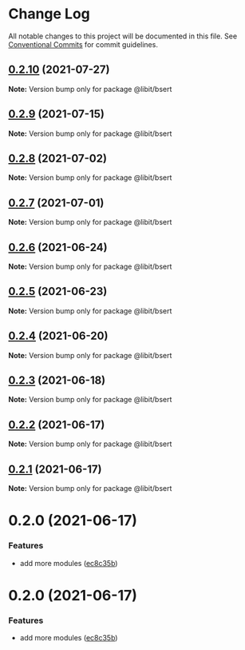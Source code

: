 # Change Log

All notable changes to this project will be documented in this file.
See [Conventional Commits](https://conventionalcommits.org) for commit guidelines.

## [0.2.10](https://gitr.net/mindary/libit/compare/@libit/bsert@0.2.9...@libit/bsert@0.2.10) (2021-07-27)

**Note:** Version bump only for package @libit/bsert





## [0.2.9](https://gitr.net/mindary/libit/compare/@libit/bsert@0.2.8...@libit/bsert@0.2.9) (2021-07-15)

**Note:** Version bump only for package @libit/bsert





## [0.2.8](https://gitr.net/mindary/libit/compare/@libit/bsert@0.2.7...@libit/bsert@0.2.8) (2021-07-02)

**Note:** Version bump only for package @libit/bsert





## [0.2.7](https://gitr.net/mindary/libit/compare/@libit/bsert@0.2.6...@libit/bsert@0.2.7) (2021-07-01)

**Note:** Version bump only for package @libit/bsert





## [0.2.6](https://gitr.net/mindary/libit/compare/@libit/bsert@0.2.5...@libit/bsert@0.2.6) (2021-06-24)

**Note:** Version bump only for package @libit/bsert





## [0.2.5](https://gitr.net/mindary/libit/compare/@libit/bsert@0.2.4...@libit/bsert@0.2.5) (2021-06-23)

**Note:** Version bump only for package @libit/bsert





## [0.2.4](https://gitr.net/mindary/libit/compare/@libit/bsert@0.2.3...@libit/bsert@0.2.4) (2021-06-20)

**Note:** Version bump only for package @libit/bsert





## [0.2.3](https://gitr.net/mindary/libit/compare/@libit/bsert@0.2.2...@libit/bsert@0.2.3) (2021-06-18)

**Note:** Version bump only for package @libit/bsert





## [0.2.2](https://gitr.net/mindary/libit/compare/@libit/bsert@0.2.1...@libit/bsert@0.2.2) (2021-06-17)

**Note:** Version bump only for package @libit/bsert





## [0.2.1](https://gitr.net/mindary/libit/compare/@libit/bsert@0.2.0...@libit/bsert@0.2.1) (2021-06-17)

**Note:** Version bump only for package @libit/bsert





# 0.2.0 (2021-06-17)


### Features

* add more modules ([ec8c35b](https://gitr.net/mindary/libit/commits/ec8c35b18b46fd894731b63383e766973070cc52))





# 0.2.0 (2021-06-17)


### Features

* add more modules ([ec8c35b](https://gitr.net/mindary/libit/commits/ec8c35b18b46fd894731b63383e766973070cc52))
